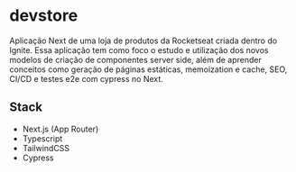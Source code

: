 # devstore

Aplicação Next de uma loja de produtos da Rocketseat criada dentro do Ignite. Essa aplicação tem como foco o estudo e utilização dos novos modelos de criação de componentes server side, além de aprender conceitos como geração de páginas estáticas, memoization e cache, SEO,  CI/CD e testes e2e com cypress no Next.

## Stack

- Next.js (App Router)
- Typescript
- TailwindCSS
- Cypress